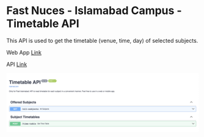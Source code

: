 # Fast Nuces - Islamabad Campus - Timetable API

This API is used to get the timetable (venue, time, day) of selected subjects.

Web App [Link](https://fast-university-timetable.streamlit.app/)

API [Link](https://universe-timetable.vercel.app/)

<img src="https://github.com/Umar-Waseem/fast-nuces-timetable-api/blob/main/screenshot.png"/>
